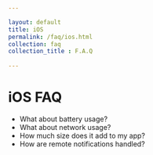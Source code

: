 ```yaml
---

layout: default
title: iOS
permalink: /faq/ios.html
collection: faq
collection_title : F.A.Q
  
---
```


# iOS FAQ

* What about battery usage?
* What about network usage?
* How much size does it add to my app?
* How are remote notifications handled?
